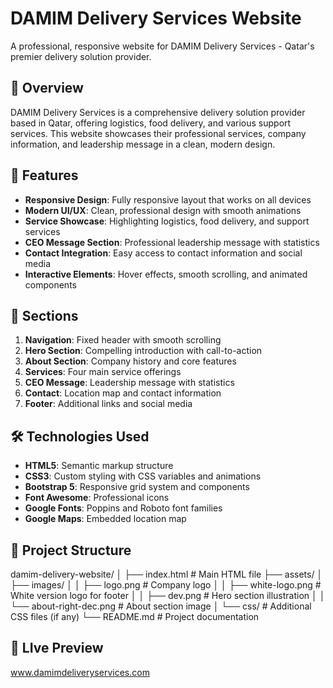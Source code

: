 # DAMIM Delivery Services Website

A professional, responsive website for DAMIM Delivery Services - Qatar's premier delivery solution provider.

## 🌟 Overview

DAMIM Delivery Services is a comprehensive delivery solution provider based in Qatar, offering logistics, food delivery, and various support services. This website showcases their professional services, company information, and leadership message in a clean, modern design.

## 🚀 Features

- **Responsive Design**: Fully responsive layout that works on all devices
- **Modern UI/UX**: Clean, professional design with smooth animations
- **Service Showcase**: Highlighting logistics, food delivery, and support services
- **CEO Message Section**: Professional leadership message with statistics
- **Contact Integration**: Easy access to contact information and social media
- **Interactive Elements**: Hover effects, smooth scrolling, and animated components

## 📱 Sections

1. **Navigation**: Fixed header with smooth scrolling
2. **Hero Section**: Compelling introduction with call-to-action
3. **About Section**: Company history and core features
4. **Services**: Four main service offerings
5. **CEO Message**: Leadership message with statistics
6. **Contact**: Location map and contact information
7. **Footer**: Additional links and social media
   
## 🛠️ Technologies Used

- **HTML5**: Semantic markup structure
- **CSS3**: Custom styling with CSS variables and animations
- **Bootstrap 5**: Responsive grid system and components
- **Font Awesome**: Professional icons
- **Google Fonts**: Poppins and Roboto font families
- **Google Maps**: Embedded location map

## 📁 Project Structure
damim-delivery-website/
│
├── index.html # Main HTML file
├── assets/
│ ├── images/
│ │ ├── logo.png # Company logo
│ │ ├── white-logo.png # White version logo for footer
│ │ ├── dev.png # Hero section illustration
│ │ └── about-right-dec.png # About section image
│ └── css/ # Additional CSS files (if any)
└── README.md # Project documentation

## 📁 LIve Preview

www.damimdeliveryservices.com
